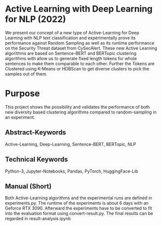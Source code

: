 # Active Learning with Deep Learning for NLP (2022)
We present our concept of a new type of Active-Learning for Deep Learning with NLP text classification and experimentally prove its performance against Random Sampling as well as its runtime performance on the Security Threat dataset from CySecAlert. These new Active Learning algorithms are based on Sentence-BERT and BERTopic clustering algorithms with allow us to generate fixed length tokens for whole sentences to make them comparable to each other. Further the Tokens are Clustered using K-Means or HDBScan to get diverse clusters to pick the samples out of them.

# Purpose
This project shows the possibility and validates the performance of both new diversity based clustering algorithms compared to random-sampling in an experiment.

## Abstract-Keywords
Active-Learning, Deep-Learning, Sentence-BERT, BERTopic, NLP

## Technical Keywords
Python-3, Jupyter-Notebooks, Pandas, PyTorch, HuggingFace-Lib

## Manual (Short)
Both Active-Learning algorithms and the experimental runs are defined in experiments.py. The runtime of the experiments is about 6 days with an Geforce RTX 3090. Afterward the experiments have to be converted to fit into the evaluation format using convert-result.py. The final results can be regarded in result-analysis.ipynb
